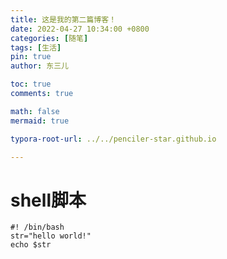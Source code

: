 ```yaml
---
title: 这是我的第二篇博客！
date: 2022-04-27 10:34:00 +0800
categories: [随笔]
tags: [生活]
pin: true
author: 东三儿

toc: true
comments: true

math: false
mermaid: true

typora-root-url: ../../penciler-star.github.io

---
```


# shell脚本 



```shell
#! /bin/bash
str="hello world!"
echo $str
```
